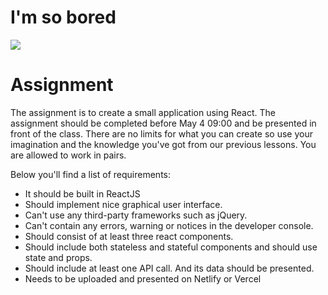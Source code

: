# I'm so bored

<img src="https://media.giphy.com/media/dT7LBdAZP1Rh6/giphy.gif">

# Assignment
The assignment is to create a small application using React. The assignment should be completed before May 4 09:00 and be presented in front of the class. There are no limits for what you can create so use your imagination and the knowledge you've got from our previous lessons. You are allowed to work in pairs.

Below you'll find a list of requirements:

- It should be built in ReactJS
- Should implement nice graphical user interface.
- Can't use any third-party frameworks such as jQuery.
- Can't contain any errors, warning or notices in the developer console.
- Should consist of at least three react components.
- Should include both stateless and stateful components and should use state and props.
- Should include at least one API call. And its data should be presented.
- Needs to be uploaded and presented on Netlify or Vercel
